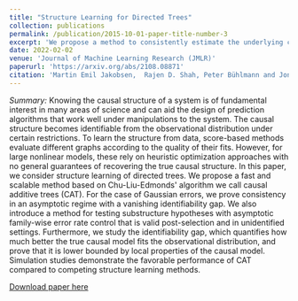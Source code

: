 ```yaml
---
title: "Structure Learning for Directed Trees"
collection: publications
permalink: /publication/2015-10-01-paper-title-number-3
excerpt: 'We propose a method to consistently estimate the underlying causal structure of non-linear additive noise directed tree models. Furthermore, we propose a procedure to test causal substructure hypotheses.'
date: 2022-02-02
venue: 'Journal of Machine Learning Research (JMLR)'
paperurl: 'https://arxiv.org/abs/2108.08871'
citation: 'Martin Emil Jakobsen,  Rajen D. Shah, Peter Bühlmann and Jonas Peters (2021). "Structure Learning for Directed Trees" <i> Journal of Machine Learning Research (forthcoming)</i>'
---
```

<i>Summary:</i> Knowing the causal structure of a system is of fundamental interest in many areas of science and can aid the design of prediction algorithms that work well under manipulations to the system. The causal structure becomes identifiable from the observational distribution under certain restrictions. To learn the structure from data, score-based methods evaluate different graphs according to the quality of their fits. However, for large nonlinear models, these rely on heuristic optimization approaches with no general guarantees of recovering the true causal structure. In this paper, we consider structure learning of directed trees. We propose a fast and scalable method based on Chu-Liu-Edmonds' algorithm we call causal additive trees (CAT). For the case of Gaussian errors, we prove consistency in an asymptotic regime with a vanishing identifiability gap. We also introduce a method for testing substructure hypotheses with asymptotic family-wise error rate control that is valid post-selection and in unidentified settings. Furthermore, we study the identifiability gap, which quantifies how much better the true causal model fits the observational distribution, and prove that it is lower bounded by local properties of the causal model. Simulation studies demonstrate the favorable performance of CAT compared to competing structure learning methods.

[Download paper here](https://arxiv.org/abs/2108.08871)
